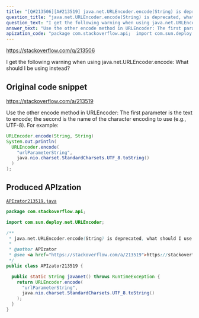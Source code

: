```yaml
---
title: "[Q#213506][A#213519] java.net.URLEncoder.encode(String) is deprecated, what should I use instead?"
question_title: "java.net.URLEncoder.encode(String) is deprecated, what should I use instead?"
question_text: "I get the following warning when using java.net.URLEncoder.encode: What should I be using instead?"
answer_text: "Use the other encode method in URLEncoder: The first parameter is the text to encode; the second is the name of the character encoding to use (e.g., UTF-8). For example:"
apization_code: "package com.stackoverflow.api;  import com.sun.deploy.net.URLEncoder;  /**  * java.net.URLEncoder.encode(String) is deprecated, what should I use instead?  *  * @author APIzator  * @see <a href=\"https://stackoverflow.com/a/213519\">https://stackoverflow.com/a/213519</a>  */ public class APIzator213519 {    public static String javanet() throws RuntimeException {     return URLEncoder.encode(       \"urlParameterString\",       java.nio.charset.StandardCharsets.UTF_8.toString()     );   } }"
---
```


https://stackoverflow.com/q/213506

I get the following warning when using java.net.URLEncoder.encode:
What should I be using instead?



## Original code snippet

https://stackoverflow.com/a/213519

Use the other encode method in URLEncoder:
The first parameter is the text to encode; the second is the name of the character encoding to use (e.g., UTF-8). For example:

```java
URLEncoder.encode(String, String)
System.out.println(
  URLEncoder.encode(
    "urlParameterString",
    java.nio.charset.StandardCharsets.UTF_8.toString()
  )
);
```

## Produced APIzation

[`APIzator213519.java`](https://github.com/pasqualesalza/apization-temp-data/raw/master/apizations/java/APIzator213519.java)

```java
package com.stackoverflow.api;

import com.sun.deploy.net.URLEncoder;

/**
 * java.net.URLEncoder.encode(String) is deprecated, what should I use instead?
 *
 * @author APIzator
 * @see <a href="https://stackoverflow.com/a/213519">https://stackoverflow.com/a/213519</a>
 */
public class APIzator213519 {

  public static String javanet() throws RuntimeException {
    return URLEncoder.encode(
      "urlParameterString",
      java.nio.charset.StandardCharsets.UTF_8.toString()
    );
  }
}

```